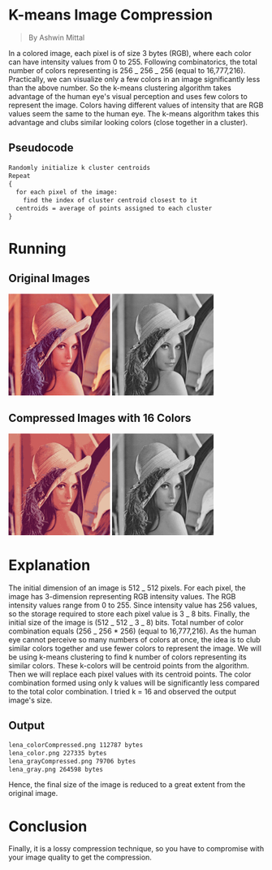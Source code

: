 # K-means Image Compression

> By Ashwin Mittal

In a colored image, each pixel is of size 3 bytes (RGB), where each color can have intensity values from 0 to 255. Following combinatorics, the total number of colors representing is 256 _ 256 _ 256 (equal to 16,777,216). Practically, we can visualize only a few colors in an image significantly less than the above number. So the k-means clustering algorithm takes advantage of the human eye's visual perception and uses few colors to represent the image. Colors having different values of intensity that are RGB values seem the same to the human eye. The k-means algorithm takes this advantage and clubs similar looking colors (close together in a cluster).

## Pseudocode

```vim
Randomly initialize k cluster centroids
Repeat
{
  for each pixel of the image:
    find the index of cluster centroid closest to it
  centroids = average of points assigned to each cluster
}
```

# Running

## Original Images

<img src="lena_color.png" width="200">
<img src="lena_gray.png" width="200">

## Compressed Images with 16 Colors

<img src="lena_colorCompressed.png" width="200">
<img src="lena_grayCompressed.png" width="200">

# Explanation

The initial dimension of an image is 512 _ 512 pixels. For each pixel, the image has 3-dimension representing RGB intensity values. The RGB intensity values range from 0 to 255. Since intensity value has 256 values, so the storage required to store each pixel value is 3 _ 8 bits.
Finally, the initial size of the image is (512 _ 512 _ 3 _ 8) bits.
Total number of color combination equals (256 _ 256 \* 256) (equal to 16,777,216). As the human eye cannot perceive so many numbers of colors at once, the idea is to club similar colors together and use fewer colors to represent the image.
We will be using k-means clustering to find k number of colors representing its similar colors. These k-colors will be centroid points from the algorithm. Then we will replace each pixel values with its centroid points. The color combination formed using only k values will be significantly less compared to the total color combination. I tried k = 16 and observed the output image's size.

## Output

```
lena_colorCompressed.png 112787 bytes
lena_color.png 227335 bytes
lena_grayCompressed.png 79706 bytes
lena_gray.png 264598 bytes
```

Hence, the final size of the image is reduced to a great extent from the original image.

# Conclusion

Finally, it is a lossy compression technique, so you have to compromise with your image quality to get the compression.
